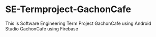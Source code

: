 # SE-Termproject-GachonCafe
This is Software Engineering Term Project
GachonCafe using Android Studio
GachonCafe using Firebase
